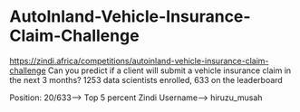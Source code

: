 # AutoInland-Vehicle-Insurance-Claim-Challenge

https://zindi.africa/competitions/autoinland-vehicle-insurance-claim-challenge
Can you predict if a client will submit a vehicle insurance claim in the next 3 months?
1253 data scientists enrolled, 633 on the leaderboard

Position: 20/633--> Top 5 percent
Zindi Username--> hiruzu_musah

